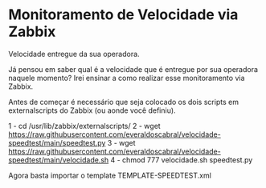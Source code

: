 # Monitoramento de Velocidade via Zabbix
Velocidade entregue da sua operadora.

Já pensou em saber qual é a velocidade que é entregue por sua operadora naquele momento? Irei ensinar a como realizar esse monitoramento via Zabbix.

Antes de começar é necessário que seja colocado os dois scripts em  externalscripts do Zabbix (ou aonde você definiu).

1 - cd /usr/lib/zabbix/externalscripts/
2 - wget https://raw.githubusercontent.com/everaldoscabral/velocidade-speedtest/main/speedtest.py
3 - wget https://raw.githubusercontent.com/everaldoscabral/velocidade-speedtest/main/velocidade.sh
4 - chmod 777 velocidade.sh speedtest.py

Agora basta importar o template TEMPLATE-SPEEDTEST.xml
